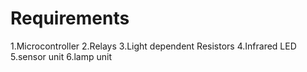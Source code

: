 # Requirements

1.Microcontroller
2.Relays
3.Light dependent Resistors
4.Infrared LED
5.sensor unit
6.lamp unit
